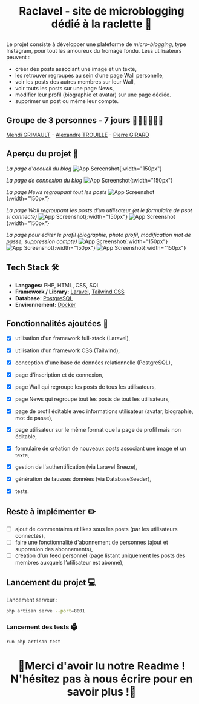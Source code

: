 # <p align="center">Raclavel - site de microblogging dédié à la raclette 🧀</p>

Le projet consiste à développer une plateforme de *micro-blogging*, type Instagram, pour tout les amoureux du fromage fondu. 
Less utilisateurs peuvent :
- créer des posts associant une image et un texte,
- les retrouver regroupés au sein d’une page Wall personelle,
- voir les posts des autres membres sur leur Wall,
- voir touts les posts sur une page News,
- modifier leur profil (biographie et avatar) sur une page dédiée.
- supprimer un post ou même leur compte.

## Groupe de 3 personnes - 7 jours 💁‍♂️🙆‍♂️🙋‍♂️

[Mehdi GRIMAULT](https://www.linkedin.com/in/mehdi-grimault/) - [Alexandre TROUILLE](https://www.linkedin.com/in/alexandre-trouille/) - [Pierre GIRARD](https://www.linkedin.com/in/pierre-girard-468214246/)

## Aperçu du projet 🧐

*La page d'accueil du blog*
![App Screenshot](/public/images/image.png){:width="150px"}

*La page de connexion du blog*
![App Screenshot](/public/images/image(1).png){:width="150px"}

*La page News regroupant tout les posts*
![App Screenshot](/public/images/image(2).png){:width="150px"}

*La page Wall regroupant les posts d'un utilisateur (et le formulaire de psot si connecté)*
![App Screenshot](/public/images/image(3).png){:width="150px"}
![App Screenshot](/public/images/image(4).png){:width="150px"}

*La page pour éditer le profil (biographie, photo profil, modification mot de passe, suppression compte)*
![App Screenshot](/public/images/image(5).png){:width="150px"}
![App Screenshot](/public/images/image(6).png){:width="150px"}
![App Screenshot](/public/images/image(7).png){:width="150px"}


## Tech Stack 🛠️

- **Langages:** PHP, HTML, CSS, SQL
- **Framework / Library:** [Laravel](https://laravel.com/), [Tailwind CSS](https://tailwindcss.com/)
- **Database:** [PostgreSQL](https://www.postgresql.org/)
- **Environnement:** [Docker](https://www.docker.com/)

## Fonctionnalités ajoutées 📝

- [X] utilisation d'un framework full-stack (Laravel),
- [X] utilisation d'un framework CSS (Tailwind),
- [X] conception d'une base de données relationnelle (PostgreSQL),
- [X] page d'inscription et de connexion,
- [X] page Wall qui regroupe les posts de tous les utilisateurs,
- [X] page News qui regroupe tout les posts de tout les utilisateurs,
- [X] page de profil éditable avec informations utilisateur (avatar, biographie, mot de passe),
- [X] page utilisateur sur le même format que la page de profil mais non éditable,
- [X] formulaire de création de nouveaux posts associant une image et un texte,
- [X] gestion de l'authentification (via Laravel Breeze),
- [X] génération de fausses données (via DatabaseSeeder),
- [X] tests.


## Reste à implémenter ✏️

- [ ] ajout de commentaires et likes sous les posts (par les utilisateurs connectés),
- [ ] faire une fonctionnalité d'abonnement de personnes (ajout et suppresion des abonnements),
- [ ] création d'un feed personnel (page listant uniquement les posts des membres auxquels l’utilisateur est abonné),

## Lancement du projet 💻

Lancement serveur :

```bash
php artisan serve --port=8001
```

### Lancement des tests 🗳️

```bash
run php artisan test 
```

# <p align="center">🧀Merci d'avoir lu notre Readme ! N'hésitez pas à nous écrire pour en savoir plus !🧀</p>